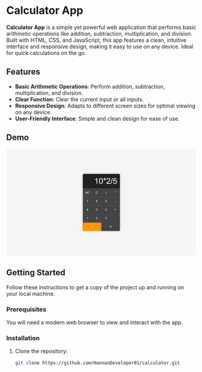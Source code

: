 # Calculator App

**Calculator App** is a simple yet powerful web application that performs basic arithmetic operations like addition, subtraction, multiplication, and division. Built with HTML, CSS, and JavaScript, this app features a clean, intuitive interface and responsive design, making it easy to use on any device. Ideal for quick calculations on the go.

## Features

- **Basic Arithmetic Operations**: Perform addition, subtraction, multiplication, and division.
- **Clear Function**: Clear the current input or all inputs.
- **Responsive Design**: Adapts to different screen sizes for optimal viewing on any device.
- **User-Friendly Interface**: Simple and clean design for ease of use.

## Demo

![Demo Image](./demo.png)

## Getting Started

Follow these instructions to get a copy of the project up and running on your local machine.

### Prerequisites

You will need a modern web browser to view and interact with the app.

### Installation

1. Clone the repository:
   ```sh
   git clone https://github.com/HannanDeveloper01/calculator.git
